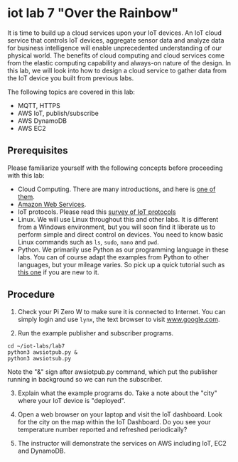 # iot lab 7 "Over the Rainbow"

It is time to build up a cloud services upon your IoT devices. An IoT cloud service that controls IoT devices, aggregate sensor data and analyze data for business intelligence will enable unprecedented understanding of our physical world. The benefits of cloud computing and cloud services come from the elastic computing capability and always-on nature of the design. In this lab, we will look into how to design a cloud service to gather data from the IoT device you built from previous labs.           

The following topics are covered in this lab:
* MQTT, HTTPS
* AWS IoT, publish/subscribe
* AWS DynamoDB
* AWS EC2

## Prerequisites

Please familiarize yourself with the following concepts before proceeding with this lab:
* Cloud Computing. There are many introductions, and here is [one of them](https://www.explainthatstuff.com/cloud-computing-introduction.html).
* [Amazon Web Services](https://d1.awsstatic.com/whitepapers/aws-overview.pdf).
* IoT protocols. Please read this [survey of IoT protocols](https://www.postscapes.com/internet-of-things-protocols/)
* Linux. We will use Linux throughout this and other labs. It is different from a Windows environment, but you will soon find it liberate us to perform simple and direct control on devices. You need to know basic Linux commands such as ```ls```, ```sudo```, ```nano``` and ```pwd```.
* Python. We primarily use Python as our programming language in these labs. You can of course adapt the examples from Python to other languages, but your mileage varies. So pick up a quick tutorial such as [this one](https://www.learnpython.org) if you are new to it.

## Procedure

1. Check your Pi Zero W to make sure it is connected to Internet. You can simply login and use ```lynx```, the text browser to visit www.google.com.

2. Run the example publisher and subscriber programs.
```
cd ~/iot-labs/lab7
python3 awsiotpub.py &
python3 awsiotsub.py
```
Note the "&" sign after awsiotpub.py command, which put the publisher running in background so we can run the subscriber.

3. Explain what the example programs do. Take a note about the "city" where your IoT device is "deployed".

4. Open a web browser on your laptop and visit the IoT dashboard. Look for the city on the map within the IoT Dashboard. Do you see your temperature number reported and refreshed periodically?

5. The instructor will demonstrate the services on AWS including IoT, EC2 and DynamoDB.

